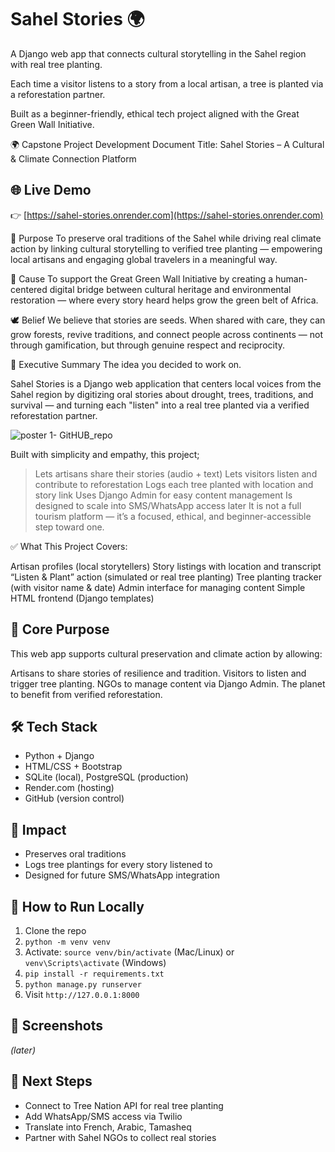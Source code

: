 # Sahel Stories 🌍

A Django web app that connects cultural storytelling in the Sahel region with real tree planting.

Each time a visitor listens to a story from a local artisan, a tree is planted via a reforestation partner.

Built as a beginner-friendly, ethical tech project aligned with the Great Green Wall Initiative.

🌍 Capstone Project Development Document
Title: Sahel Stories – A Cultural & Climate Connection Platform

## 🌐 Live Demo
👉 [https://sahel-stories.onrender.com](https://sahel-stories.onrender.com)


🧭 Purpose
To preserve oral traditions of the Sahel while driving real climate action by linking cultural storytelling to verified tree planting — empowering local artisans and engaging global travelers in a meaningful way.

🌱 Cause
To support the Great Green Wall Initiative by creating a human-centered digital bridge between cultural heritage and environmental restoration — where every story heard helps grow the green belt of Africa.

🕊️ Belief
We believe that stories are seeds. When shared with care, they can grow forests, revive traditions, and connect people across continents — not through gamification, but through genuine respect and reciprocity.


🎯 Executive Summary
The idea you decided to work on.

Sahel Stories is a Django web application that centers local voices from the Sahel region by digitizing oral stories about drought, trees, traditions, and survival — and turning each "listen" into a real tree planted via a verified reforestation partner.

![poster 1- GitHUB_repo](https://github.com/user-attachments/assets/5b7bc2ec-722d-4071-ab17-49a18d692c13)

Built with simplicity and empathy, this project;
>Lets artisans share their stories (audio + text)
>Lets visitors listen and contribute to reforestation
>Logs each tree planted with location and story link
>Uses Django Admin for easy content management
>Is designed to scale into SMS/WhatsApp access later
>It is not a full tourism platform — it’s a focused, ethical, and beginner-accessible step toward one.

✅ What This Project Covers:

Artisan profiles (local storytellers)
Story listings with location and transcript
“Listen & Plant” action (simulated or real tree planting)
Tree planting tracker (with visitor name & date)
Admin interface for managing content
Simple HTML frontend (Django templates)


## 🎯 Core Purpose
This web app supports cultural preservation and climate action by allowing:

Artisans to share stories of resilience and tradition.
Visitors to listen and trigger tree planting.
NGOs to manage content via Django Admin.
The planet to benefit from verified reforestation.

## 🛠 Tech Stack
- Python + Django
- HTML/CSS + Bootstrap
- SQLite (local), PostgreSQL (production)
- Render.com (hosting)
- GitHub (version control)

## 🌱 Impact
- Preserves oral traditions
- Logs tree plantings for every story listened to
- Designed for future SMS/WhatsApp integration

## 🧭 How to Run Locally
1. Clone the repo
2. `python -m venv venv`
3. Activate: `source venv/bin/activate` (Mac/Linux) or `venv\Scripts\activate` (Windows)
4. `pip install -r requirements.txt`
5. `python manage.py runserver`
6. Visit `http://127.0.0.1:8000`

## 📸 Screenshots
_(later)_

## 🌱 Next Steps
- Connect to Tree Nation API for real tree planting
- Add WhatsApp/SMS access via Twilio
- Translate into French, Arabic, Tamasheq
- Partner with Sahel NGOs to collect real stories


